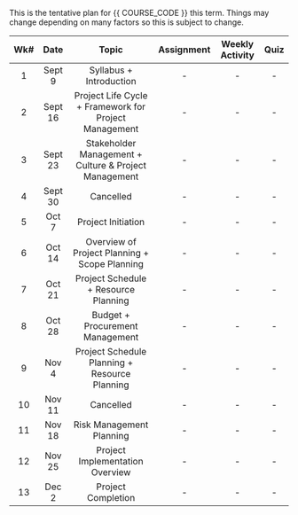 This is the tentative plan for {{ COURSE_CODE }} this term.
Things may change depending on many factors so this is subject to change.

| Wk# |   Date  |          Topic                                            | Assignment |  Weekly Activity  |     Quiz      |
|:---:|:-------:|:---------------------------------------------------------:|:----------:|:-----------------:|:-------------:|
|  1  |  Sept 9 | Syllabus + Introduction                                   |      -     |         -         |       -       |
|  2  |  Sept 16 | Project Life Cycle + Framework for Project Management    |      -     |         -         |       -       |
|  3  |  Sept 23 | Stakeholder Management + Culture & Project Management    |      -     |         -         |       -       |
|  4  |  Sept 30 | Cancelled                                                |      -     |         -         |       -       |
|  5  |  Oct 7 | Project Initiation                                         |      -     |         -         |       -       |
|  6  |  Oct 14 | Overview of Project Planning + Scope Planning             |      -     |         -         |       -       |
|  7  |  Oct 21 | Project Schedule + Resource Planning                      |      -     |         -         |       -       |
|  8  |  Oct 28 | Budget + Procurement Management                           |      -     |         -         |       -       |
|  9  |  Nov 4 | Project Schedule Planning + Resource Planning              |      -     |         -         |       -       |
|  10  |  Nov 11 | Cancelled                                                |      -     |         -         |       -       |
|  11  |  Nov 18 | Risk Management Planning                                 |      -     |         -         |       -       |
|  12  |  Nov 25 | Project Implementation Overview                          |      -     |         -         |       -       |
|  13  |  Dec 2 | Project Completion                                        |      -     |         -         |       -       |